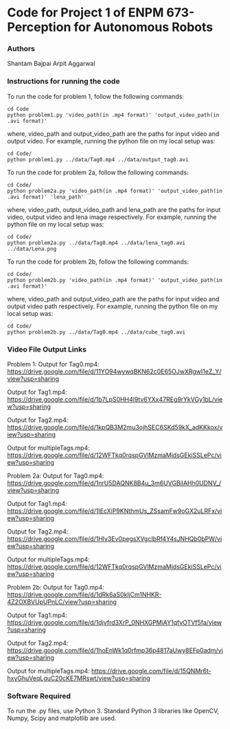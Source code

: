 # Code for Project 1 of ENPM 673-Perception for Autonomous Robots


### Authors
Shantam Bajpai
Arpit Aggarwal


### Instructions for running the code
To run the code for problem 1, follow the following commands:

```
cd Code
python problem1.py 'video_path(in .mp4 format)' 'output_video_path(in .avi format)'
```
where, video_path and output_video_path are the paths for input video and output video. For example, running the python file on my local setup was:

```
cd Code/
python problem1.py ../data/Tag0.mp4 ../data/output_tag0.avi
```


To run the code for problem 2a, follow the following commands:

```
cd Code/
python problem2a.py 'video_path(in .mp4 format)' 'output_video_path(in .avi format)' 'lena_path'
```
where, video_path, output_video_path and lena_path are the paths for input video, output video and lena image respectively. For example, running the python file on my local setup was:

```
cd Code/
python problem2a.py ../data/Tag0.mp4 ../data/lena_tag0.avi ../data/Lena.png
```


To run the code for problem 2b, follow the following commands:

```
cd Code/
python problem2b.py 'video_path(in .mp4 format)' 'output_video_path(in .avi format)'
```
where, video_path and output_video_path are the paths for input video and output video path respectively. For example, running the python file on my local setup was:

```
cd Code/
python problem2b.py ../data/Tag0.mp4 ../data/cube_tag0.avi
```


### Video File Output Links
Problem 1:
Output for Tag0.mp4: 
https://drive.google.com/file/d/11YO94wywqBKN62c0E65OJwXRgwI1eZ_Y/view?usp=sharing

Output for Tag1.mp4: 
https://drive.google.com/file/d/1b7LpS0HH4l9tv6YXx47REg9rYkVGy1bL/view?usp=sharing

Output for Tag2.mp4: 
https://drive.google.com/file/d/1kpQB3M2mu3ojhSEC6SKd59kX_adKKkox/view?usp=sharing

Output for multipleTags.mp4: 
https://drive.google.com/file/d/12WFTkq0rqspGVlMzmaMjdsGEkiSSLePc/view?usp=sharing


Problem 2a:
Output for Tag0.mp4: 
https://drive.google.com/file/d/1nrU5DAQNK8B4u_3m6UVGBilAHh0UDNV_/view?usp=sharing

Output for Tag1.mp4: 
https://drive.google.com/file/d/1IEcXiP9KNthmUs_ZSsamFw9oGX2uLRFx/view?usp=sharing

Output for Tag2.mp4: 
https://drive.google.com/file/d/1Hlv3Ev0pegsXVgcIbRf4Y4sJNHQb0bPW/view?usp=sharing

Output for multipleTags.mp4: 
https://drive.google.com/file/d/12WFTkq0rqspGVlMzmaMjdsGEkiSSLePc/view?usp=sharing

Problem 2b:
Output for Tag0.mp4: 
https://drive.google.com/file/d/1dRk6aS0kljCm1NHKR-4Z2OXBVUpUPnLC/view?usp=sharing

Output for Tag1.mp4: 
https://drive.google.com/file/d/1djvfrd3XrP_0NHXGPMiAY1qfvOTVf5fa/view?usp=sharing

Output for Tag2.mp4: 
https://drive.google.com/file/d/1hoEnWk1q0rfmp36p4817aUwy8EFp0adm/view?usp=sharing

Output for multipleTags.mp4: 
https://drive.google.com/file/d/15QNMr6t-hxyGhuVeqLguC20cKE7MRswt/view?usp=sharing


### Software Required
To run the .py files, use Python 3. Standard Python 3 libraries like OpenCV, Numpy, Scipy and matplotlib are used.
